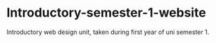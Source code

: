 # Introductory-semester-1-website
Introductory web design unit, taken during first year of uni semester 1.
